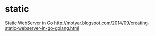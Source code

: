 static
======

Static WebServer in Go http://motyar.blogspot.com/2014/09/creating-static-webserver-in-go-golang.html
